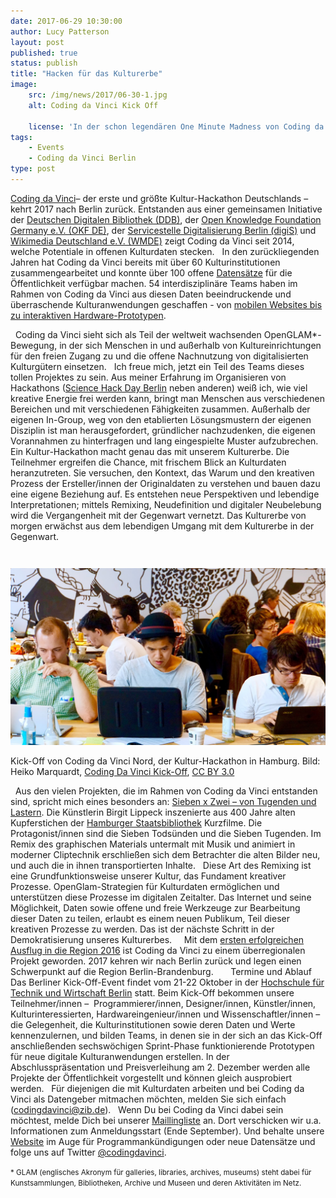 ```yaml
---
date: 2017-06-29 10:30:00
author: Lucy Patterson
layout: post
published: true
status: publish
title: "Hacken für das Kulturerbe"
image:
    src: /img/news/2017/06-30-1.jpg
    alt: Coding da Vinci Kick Off

    license: 'In der schon legendären One Minute Madness von Coding da Vinci machen die Kultur- und Gedächtnisinstitutionen Reklame für ihre Datenpräsentation im Anschluss.  Bild: <a href="https://www.flickr.com/people/99896278@N06">Open Knowledge Foundation Deutschland</a>, <a href="https://commons.wikimedia.org/wiki/File:Coding_da_Vinci_Nord_2016_-_Kick-Off_in_Hamburg_%2832760433212%29.jpg">Coding da Vinci Nord 2016 - Kick-Off in Hamburg (32760433212)</a>, <a href="https://creativecommons.org/licenses/by/2.0/legalcode">CC BY 2.0</a>'
tags:
    - Events
    - Coding da Vinci Berlin
type: post
---
```

[Coding da Vinci]( https://codingdavinci.de/)– der erste und größte Kultur-Hackathon Deutschlands – kehrt 2017 nach Berlin zurück. Entstanden aus einer gemeinsamen Initiative der [Deutschen Digitalen Bibliothek (DDB)](https://www.deutsche-digitale-bibliothek.de/), der [Open Knowledge Foundation Germany e.V. (OKF DE)](http://okfn.de/), der [Servicestelle Digitalisierung Berlin (digiS)](http://www.servicestelle-digitalisierung.de/) und [Wikimedia Deutschland e.V. (WMDE)](https://www.wikimedia.de/) zeigt Coding da Vinci seit 2014, welche Potentiale in offenen Kulturdaten stecken. 
 
In den zurückliegenden Jahren hat Coding da Vinci bereits mit über 60 Kulturinstitutionen zusammengearbeitet und konnte über 100 offene [Datensätze](https://codingdavinci.de/daten/) für die Öffentlichkeit verfügbar machen. 54 interdisziplinäre Teams haben im Rahmen von Coding da Vinci aus diesen Daten beeindruckende und überraschende Kulturanwendungen geschaffen -  von [mobilen Websites bis zu interaktiven Hardware-Prototypen](https://codingdavinci.de/projekte/).

 
Coding da Vinci sieht sich als Teil der weltweit wachsenden OpenGLAM*-Bewegung, in der sich Menschen in und außerhalb von Kultureinrichtungen für den freien Zugang zu und die offene Nachnutzung von digitalisierten Kulturgütern einsetzen. 
 
Ich freue mich, jetzt ein Teil des Teams dieses tollen Projektes zu sein. Aus meiner Erfahrung im Organisieren von Hackathons ([Science Hack Day Berlin](http://berlin.sciencehackday.org/) neben anderen) weiß ich, wie viel kreative Energie frei werden kann, bringt man Menschen aus verschiedenen Bereichen und mit verschiedenen Fähigkeiten zusammen. Außerhalb der eigenen In-Group, weg von den etablierten Lösungsmustern der eigenen Disziplin ist man herausgefordert, gründlicher nachzudenken, die eigenen Vorannahmen zu hinterfragen und lang eingespielte Muster aufzubrechen.
 
Ein Kultur-Hackathon macht genau das mit unserem Kulturerbe. Die Teilnehmer ergreifen die Chance, mit frischem Blick an Kulturdaten heranzutreten. Sie versuchen, den Kontext, das Warum und den kreativen Prozess der Ersteller/innen der Originaldaten zu verstehen und bauen dazu eine eigene Beziehung auf. Es entstehen neue Perspektiven und lebendige Interpretationen; mittels Remixing, Neudefinition und digitaler Neubelebung wird die Vergangenheit mit der Gegenwart vernetzt. Das Kulturerbe von morgen erwächst aus dem lebendigen Umgang mit dem Kulturerbe in der Gegenwart. 

<div class="container-fluid" style="margin-top: 3em;">
<img class="img-responsive center-block image-content" src="/img/news/2017/06-30-2.jpg" />
<p class="image-caption">Kick-Off von Coding da Vinci Nord, der Kultur-Hackathon in Hamburg. Bild: Heiko Marquardt, <a href="https://commons.wikimedia.org/wiki/File:Coding_da_Vinci_Kick_Off_%2825_&_26-04-2015%29_028.jpg">Coding Da Vinci Kick-Off</a>, <a href="https://creativecommons.org/licenses/by/3.0/legalcode">CC BY 3.0</a></p>
</div>

 
Aus den vielen Projekten, die im Rahmen von Coding da Vinci entstanden sind, spricht mich eines besonders an: [Sieben x Zwei – von Tugenden und Lastern](https://codingdavinci.de/projects/2016/siebenxzwei.html#project-name). Die Künstlerin Birgit Lippeck inszenierte aus 400 Jahre alten Kupferstichen der [Hamburger Staatsbibliothek](https://de.wikipedia.org/wiki/Staats-_und_Universitätsbibliothek_Hamburg) Kurzfilme. Die Protagonist/innen sind die Sieben Todsünden und die Sieben Tugenden. Im Remix des graphischen Materials untermalt mit Musik und animiert in moderner Cliptechnik erschließen sich dem Betrachter die alten Bilder neu, und auch die in ihnen transportierten Inhalte. 
 
Diese Art des Remixing ist eine Grundfunktionsweise unserer Kultur, das Fundament kreativer Prozesse. OpenGlam-Strategien für Kulturdaten ermöglichen und unterstützen diese Prozesse im digitalen Zeitalter. Das Internet und seine Möglichkeit, Daten sowie offene und freie Werkzeuge zur Bearbeitung dieser Daten zu teilen, erlaubt es einem neuen Publikum, Teil dieser kreativen Prozesse zu werden. Das ist der nächste Schritt in der Demokratisierung unseres Kulturerbes.  
 
Mit dem [ersten erfolgreichen Ausflug in die Region 2016](https://codingdavinci.de/events/nord/) ist Coding da Vinci zu einem überregionalen Projekt geworden. 2017 kehren wir nach Berlin zurück und legen einen Schwerpunkt auf die Region Berlin-Brandenburg.  
 
 
Termine und Ablauf
 
Das Berliner Kick-Off-Event findet vom 21-22 Oktober in der [Hochschule für Technik und Wirtschaft Berlin](https://www.htw-berlin.de/) statt. Beim Kick-Off bekommen unsere Teilnehmer/innen –  Programmierer/innen, Designer/innen, Künstler/innen, Kulturinteressierten, Hardwareingenieur/innen und Wissenschaftler/innen – die Gelegenheit, die Kulturinstitutionen sowie deren Daten und Werte kennenzulernen, und bilden Teams, in denen sie in der sich an das Kick-Off anschließenden sechswöchigen Sprint-Phase funktionierende Prototypen für neue digitale Kulturanwendungen erstellen. In der Abschlusspräsentation und Preisverleihung am 2. Dezember werden alle Projekte der Öffentlichkeit vorgestellt und können gleich ausprobiert werden. 
 
Für diejenigen die mit Kulturdaten arbeiten und bei Coding da Vinci als Datengeber mitmachen möchten, melden Sie sich einfach ([codingdavinci@zib.de](mailto:codingdavinci@zib.de)). 
 
Wenn Du bei Coding da Vinci dabei sein möchtest, melde Dich bei unserer [Maillingliste](http://eepurl.com/cTI-ov) an. Dort verschicken wir u.a. Informationen zum Anmeldungsstart (Ende September). Und behalte unsere [Website](https://codingdavinci.de/) im Auge für Programmankündigungen oder neue Datensätze und folge uns auf Twitter [@codingdavinci](https://twitter.com/codingdavinci).
 
 
<p><small>
* GLAM (englisches Akronym für galleries, libraries, archives, museums) steht dabei für Kunstsammlungen, Bibliotheken, Archive und Museen und deren Aktivitäten im Netz. 
</small></p>
